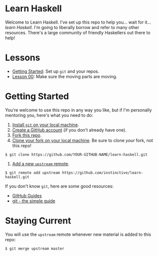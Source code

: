 # Learn Haskell

Welcome to Learn Haskell. I've set up this repo to help you... wait
for it... *learn Haskell*. I'm going to liberally borrow and refer to
many other resources. There's a large community of friendly
Haskellers out there to help!

# Lessons

* [Getting Started](#getting-started): Set up `git` and your repos.
* [Lesson 00](hw00): Make sure the moving parts are moving.

# Getting Started

You're welcome to use this repo in any way you like, but if I'm
personally mentoring you, here's what you need to do:

1. [Install `git` on your local machine](https://git-scm.com/downloads).
1. [Create a GitHub account](github.com/join) (if you don't already have one).
1. [Fork this repo](https://guides.github.com/activities/forking/).
1. [Clone your fork on your local
   machine](https://help.github.com/articles/cloning-a-repository/).
   Be sure to clone *your* fork, not this repo!
```
$ git clone https://github.com/YOUR-GITHUB-NAME/learn-haskell.git
```
1. [Add a new `upstream` remote](https://help.github.com/articles/adding-a-remote/).
```
$ git remote add upstream https://github.com/instinctive/learn-haskell.git
```

If you don't know `git`, here are some good resources:
* [GitHub Guides](https://guides.github.com/)
* [git - the simple guide](http://rogerdudler.github.io/git-guide/)

# Staying Current

You will use the `upstream` remote whenever new material is added to this repo:
```
$ git merge upstream master
```

